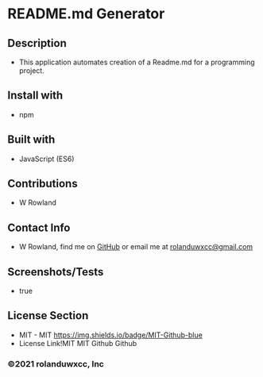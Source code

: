 
# README.md Generator

## Description
* This application automates creation of a Readme.md for a programming project.

## Install with
* npm

## Built with
* JavaScript (ES6)

## Contributions
* W Rowland

## Contact Info
* W Rowland, find me on [GitHub](https://github.com/rolanduwxcc) or email me at rolanduwxcc@gmail.com
  
## Screenshots/Tests
* true

## License Section
* MIT - MIT https://img.shields.io/badge/MIT-Github-blue
* License Link!MIT
MIT
Github
Github

### ©️2021 rolanduwxcc, Inc
  